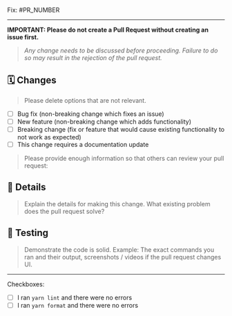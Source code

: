 Fix: #PR_NUMBER

---

**IMPORTANT: Please do not create a Pull Request without creating an issue first.**

> _Any change needs to be discussed before proceeding. Failure to do so may result in the rejection of the pull request._

## 🗓 Changes

> Please delete options that are not relevant.

- [ ] Bug fix (non-breaking change which fixes an issue)
- [ ] New feature (non-breaking change which adds functionality)
- [ ] Breaking change (fix or feature that would cause existing functionality to not work as expected)
- [ ] This change requires a documentation update

> Please provide enough information so that others can review your pull request:

<!-- You can skip this if you're fixing a typo or adding an app to the Showcase. -->

## 🧬 Details

> Explain the details for making this change. What existing problem does the pull request solve?

<!-- Example: When "Adding a function to do X", explain why it is necessary to have a way to do X. -->

## 🧪 Testing

> Demonstrate the code is solid. Example: The exact commands you ran and their output, screenshots / videos if the pull request changes UI.

---

Checkboxes:

- [ ] I ran `yarn lint` and there were no errors
- [ ] I ran `yarn format` and there were no errors
